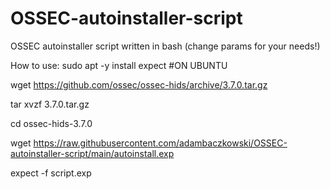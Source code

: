 # OSSEC-autoinstaller-script
OSSEC autoinstaller script written in bash (change params for your needs!)

How to use:
sudo apt -y install expect #ON UBUNTU 

wget https://github.com/ossec/ossec-hids/archive/3.7.0.tar.gz

tar xvzf 3.7.0.tar.gz

cd ossec-hids-3.7.0

wget https://raw.githubusercontent.com/adambaczkowski/OSSEC-autoinstaller-script/main/autoinstall.exp

expect -f script.exp
